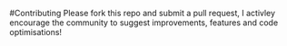 #Contributing
Please fork this repo and submit a pull request, I activley encourage the community to suggest improvements, features and code optimisations!
